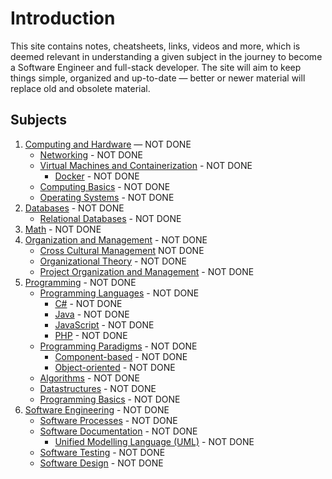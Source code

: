 # Introduction

This site contains notes, cheatsheets, links, videos and more, which is deemed relevant in understanding a given subject in the journey to become a Software Engineer and full-stack developer. The site will aim to keep things simple, organized and up-to-date — better or newer material will replace old and obsolete material.

## Subjects

1. [Computing and Hardware](computing-and-hardware/index.md) — NOT DONE
    - [Networking](computing-and-hardware/networking/index.md) - NOT DONE
    - [Virtual Machines and Containerization](computing-and-hardware/virtual-machines-and-containerization/index.md) - NOT DONE
        - [Docker](computing-and-hardware/virtual-machines-and-containerization/docker.md) - NOT DONE
    - [Computing Basics](computing-and-hardware/computing-basics.md) - NOT DONE
    - [Operating Systems](computing-and-hardware/operating-systems.md) - NOT DONE
2. [Databases](databases/index.md) - NOT DONE
    - [Relational Databases](databases/relational-databases.md) - NOT DONE
3. [Math](math/index.md) - NOT DONE
4. [Organization and Management](organization-and-management/index.md) - NOT DONE
    - [Cross Cultural Management](organization-and-management/cross-cultural-management.md) NOT DONE
    - [Organizational Theory](organization-and-management/organizational-theory.md) - NOT DONE
    - [Project Organization and Management](organization-and-management/project-organization-and-management.md) - NOT DONE
5. [Programming](programming/index.md) - NOT DONE
    - [Programming Languages](programming/programming-languages/index.md) - NOT DONE
      - [C#](programming/programming-languages/csharp.md) - NOT DONE
      - [Java](programming/programming-languages/java.md) - NOT DONE
      - [JavaScript](programming/programming-languages/javascript.md) - NOT DONE
      - [PHP](programming/programming-languages/php.md) - NOT DONE
    - [Programming Paradigms](programming/programming-paradigms/index.md) - NOT DONE
      - [Component-based](programming/programming-paradigms/component-based.md) - NOT DONE
      - [Object-oriented](programming/programming-paradigms/object-oriented.md) - NOT DONE
    - [Algorithms](programming/algorithms.md) - NOT DONE
    - [Datastructures](programming/datastructures.md) - NOT DONE
    - [Programming Basics](programming/programming-basics.md) - NOT DONE
6. [Software Engineering](software-engineering/index.md) - NOT DONE
    - [Software Processes](software-engineering/software-processes.md) - NOT DONE
    - [Software Documentation](software-engineering/software-documentation/index.md) - NOT DONE
      - [Unified Modelling Language (UML)](software-engineering/uml.md) - NOT DONE
    - [Software Testing](software-engineering/software-testing.md) - NOT DONE
    - [Software Design](software-engineering/software-design.md) - NOT DONE
